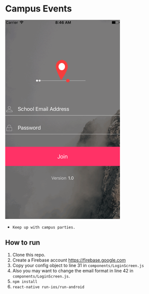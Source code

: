 # Campus Events

<img src="screenshots/1.gif" >

* `Keep up with campus parties.`

## How to run

1. Clone this repo.
2. Create a Firebase account https://firebase.google.com
3. Copy your config object to line 31 in `components/LoginScreen.js`
4. Also you may want to change the email format in line 42 in `components/LoginScreen.js`.
5. `npm install`
6. `react-native run-ios/run-android`


